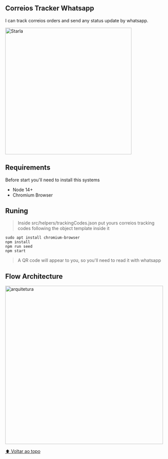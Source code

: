 ## Correios Tracker Whatsapp 

I can track correios orders and send any status update by whatsapp.

<p align="">
  <img src="https://user-images.githubusercontent.com/65235458/168407979-3d45c1c0-7f41-45ec-b473-945b70bdf937.png" alt="Starla" float="rigth" width="400"> 
</p>

## Requirements

Before start you'll need to install this systems

* Node 14+
* Chromium Browser

## Runing

> Inside src/helpers/trackingCodes.json put yours correios tracking codes following the object template inside it

```
sudo apt install chromium-browser
npm install
npm run seed
npm start
```

> A QR code will appear to you, so you'll need to read it with whatsapp

## Flow Architecture

<p align="">
  <img src="https://user-images.githubusercontent.com/65235458/168409088-00e1ffa3-cce8-4151-a943-592188c87c99.png" alt="arquitetura" width="500">
</p>

[⬆ Voltar ao topo](README.md)<br>
